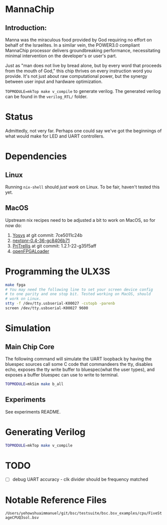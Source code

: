 # MannaChip

## Introduction:
Manna was the miraculous food provided by God requiring no effort on behalf of the Israelites. In a similar vein, the POWER3.0 compliant MannaChip 
processor delivers groundbreaking performance, necessitating minimal intervention on the developer's or user's part.

Just as "man does not live by bread alone, but by every word that proceeds from the mouth of God," this chip thrives on every instruction word you provide. It's not just about raw computational power, but the synergy between user input and hardware optimization.

``TOPMODULE=mkTop make v_compile`` to generate verilog. The generated verilog can
be found in the ``verilog_RTL/`` folder.

# Status
Admittedly, not very far. Perhaps one could say we've got the beginnings 
of what would make for LED and UART controllers.

# Dependencies
## Linux
Running `nix-shell` should *just work* on Linux. To be fair, haven't
tested this yet.

## MacOS
Upstream nix recipes need to be adjusted a bit to work on MacOS, so
for now do:
1. [Yosys](https://github.com/YosysHQ/yosys) at git commit: 7ce5011c24b
2. [nextpnr-0.4-36-gc8406b71](https://github.com/YosysHQ/nextpnr)
3. [PrjTrellis](https://github.com/YosysHQ/prjtrellis) at git commit: 1.2.1-22-g35f5aff
4. [openFPGALoader](https://github.com/trabucayre/openFPGALoader)

# Programming the ULX3S
```bash
make fpga
# You may need the following line to set your screen device config
# to one parity and one stop bit. Tested working on MacOS, should
# work on Linux.
stty -f /dev/tty.usbserial-K00027 -cstopb -parenb
screen /dev/tty.usbserial-K00027 9600
```

# Simulation
## Main Chip Core
The following command will simulate the UART loopback
by having the bluespec sources call some C code that
commandeers the tty, disables echo, exposes the tty write
buffer to bluespec(what the user types), and exposes
a buffer bluespec can use to write to terminal.

```bash
TOPMODULE=mkSim make b_all
```

## Experiments
See experiments README.

# Generating Verilog
```bash
TOPMODULE=mkTop make v_compile
```

# TODO
 - [ ] debug UART accuracy
       - clk divider should be frequency matched

# Notable Reference Files
``/Users/yehowshuaimmanuel/git/bsc/testsuite/bsc.bsv_examples/cpu/FiveStageCPUQ3sol.bsv``